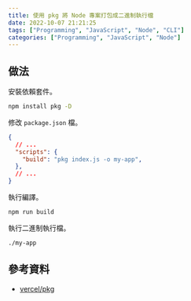 ```yaml
---
title: 使用 pkg 將 Node 專案打包成二進制執行檔
date: 2022-10-07 21:21:25
tags: ["Programming", "JavaScript", "Node", "CLI"]
categories: ["Programming", "JavaScript", "Node"]
---
```


## 做法

安裝依賴套件。

```bash
npm install pkg -D
```

修改 `package.json` 檔。

```json
{
  // ...
  "scripts": {
    "build": "pkg index.js -o my-app",
  },
  // ...
}
```

執行編譯。

```bash
npm run build
```

執行二進制執行檔。

```bash
./my-app
```

## 參考資料

- [vercel/pkg](https://github.com/vercel/pkg)
